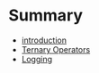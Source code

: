 # Summary

* [introduction](README.md)
* [Ternary Operators](chapter1.md)
* [Logging](chapter2.md)

